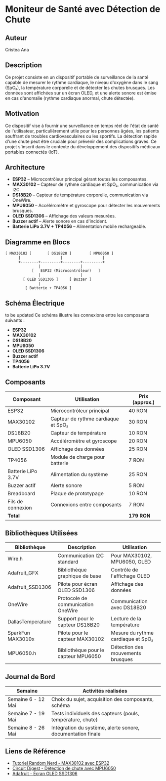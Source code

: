 
# Moniteur de Santé avec Détection de Chute

## Auteur
Cristea Ana

## Description
Ce projet consiste en un dispositif portable de surveillance de la santé capable de mesurer le rythme cardiaque, le niveau d'oxygène dans le sang (SpO₂), la température corporelle et de détecter les chutes brusques. Les données sont affichées sur un écran OLED, et une alerte sonore est émise en cas d'anomalie (rythme cardiaque anormal, chute détectée).

## Motivation
Ce dispositif vise à fournir une surveillance en temps réel de l'état de santé de l'utilisateur, particulièrement utile pour les personnes âgées, les patients souffrant de troubles cardiovasculaires ou les sportifs. La détection rapide d'une chute peut être cruciale pour prévenir des complications graves. Ce projet s'inscrit dans le contexte du développement des dispositifs médicaux portables connectés (IoT).

## Architecture

- **ESP32** – Microcontrôleur principal gérant toutes les composantes.
- **MAX30102** – Capteur de rythme cardiaque et SpO₂, communication via I2C.
- **DS18B20** – Capteur de température corporelle, communication via OneWire.
- **MPU6050** – Accéléromètre et gyroscope pour détecter les mouvements brusques.
- **OLED SSD1306** – Affichage des valeurs mesurées.
- **Buzzer actif** – Alerte sonore en cas d'incident.
- **Batterie LiPo 3.7V + TP4056** – Alimentation mobile rechargeable.

## Diagramme en Blocs

```
[ MAX30102 ]       [ DS18B20 ]        [ MPU6050 ]
      |                  |                  |
      +--------+---------+--------+---------+
               |                  |
            [   ESP32 (Microcontrôleur)   ]
               |                  |
        [ OLED SSD1306 ]     [ Buzzer ]
               |
         [ Batterie + TP4056 ]
```

## Schéma Électrique

to be updated 
Ce schéma illustre les connexions entre les composants suivants :

- **ESP32**
- **MAX30102**
- **DS18B20**
- **MPU6050**
- **OLED SSD1306**
- **Buzzer actif**
- **TP4056**
- **Batterie LiPo 3.7V**

## Composants

| Composant           | Utilisation                         | Prix (approx.) |
|---------------------|-------------------------------------|----------------|
| ESP32               | Microcontrôleur principal           | 40 RON         |
| MAX30102            | Capteur de rythme cardiaque et SpO₂ | 30 RON         |
| DS18B20             | Capteur de température              | 10 RON         |
| MPU6050             | Accéléromètre et gyroscope          | 20 RON         |
| OLED SSD1306        | Affichage des données               | 25 RON         |
| TP4056              | Module de charge pour batterie      | 7 RON          |
| Batterie LiPo 3.7V  | Alimentation du système             | 25 RON         |
| Buzzer actif        | Alerte sonore                       | 5 RON          |
| Breadboard          | Plaque de prototypage               | 10 RON         |
| Fils de connexion   | Connexions entre composants         | 7 RON          |
| **Total**           |                                     | **179 RON**    |

## Bibliothèques Utilisées

| Bibliothèque            | Description                                      | Utilisation                            |
|-------------------------|--------------------------------------------------|----------------------------------------|
| Wire.h                  | Communication I2C standard                       | Pour MAX30102, MPU6050, OLED           |
| Adafruit_GFX            | Bibliothèque graphique de base                   | Contrôle de l'affichage OLED           |
| Adafruit_SSD1306        | Pilote pour écran OLED SSD1306                   | Affichage des données                  |
| OneWire                 | Protocole de communication OneWire               | Communication avec DS18B20             |
| DallasTemperature       | Support pour le capteur DS18B20                  | Lecture de la température              |
| SparkFun MAX3010x       | Pilote pour le capteur MAX30102                  | Mesure du rythme cardiaque et SpO₂     |
| MPU6050.h               | Bibliothèque pour le capteur MPU6050             | Détection des mouvements brusques      |

## Journal de Bord

| Semaine               | Activités réalisées                                 |
|-----------------------|-----------------------------------------------------|
| Semaine 6 - 12 Mai    | Choix du sujet, acquisition des composants, schéma  |
| Semaine 7 - 19 Mai    | Tests individuels des capteurs (pouls, température, chute) |
| Semaine 8 - 26 Mai    | Intégration du système, alerte sonore, documentation finale |

## Liens de Référence

- [Tutoriel Random Nerd - MAX30102 avec ESP32](https://randomnerdtutorials.com/esp32-max30102-heart-rate-oximeter-spo2/)
- [Circuit Digest - Détection de chute avec MPU6050](https://circuitdigest.com/microcontroller-projects/fall-detection-system-using-arduino-and-mpu6050)
- [Adafruit - Écran OLED SSD1306](https://learn.adafruit.com/monochrome-oled-breakouts/overview)
